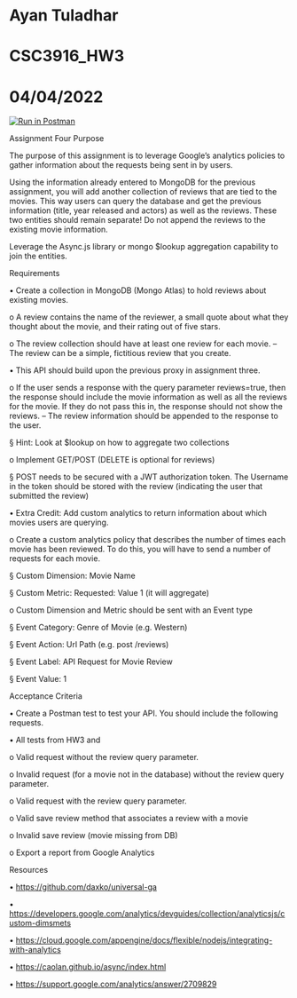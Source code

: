 # Ayan Tuladhar
# CSC3916_HW3
# 04/04/2022

[![Run in Postman](https://run.pstmn.io/button.svg)](https://app.getpostman.com/run-collection/b7c844df9df0bfc8b39c?action=collection%2Fimport)


Assignment Four
Purpose

The purpose of this assignment is to leverage Google’s analytics policies to gather information
about the requests being sent in by users.

Using the information already entered to MongoDB for the previous assignment, you will add another
collection of reviews that are tied to the movies. This way users can query the database and get the
previous information (title, year released and actors) as well as the reviews. These two entities should
remain separate! Do not append the reviews to the existing movie information.

Leverage the Async.js library or mongo $lookup aggregation capability to join the entities.

Requirements

• Create a collection in MongoDB (Mongo Atlas) to hold reviews about existing movies.

o A review contains the name of the reviewer, a small quote about what they thought
about the movie, and their rating out of five stars.

o The review collection should have at least one review for each movie. 
– The review can be a simple, fictitious review that you create.

• This API should build upon the previous proxy in assignment three.

o If the user sends a response with the query parameter reviews=true, then the
response should include the movie information as well as all the reviews for the
movie. If they do not pass this in, the response should not show the reviews.
– The review information should be appended to the response to the user.

§ Hint: Look at $lookup on how to aggregate two collections

o Implement GET/POST (DELETE is optional for reviews)

§ POST needs to be secured with a JWT authorization token. The Username
in the token should be stored with the review (indicating the user that
submitted the review)

• Extra Credit: Add custom analytics to return information about which movies users are
querying.

o Create a custom analytics policy that describes the number of times each movie has
been reviewed. To do this, you will have to send a number of requests for each movie.

§ Custom Dimension: Movie Name

§ Custom Metric: Requested: Value 1 (it will aggregate)

o Custom Dimension and Metric should be sent with an Event type

§ Event Category: Genre of Movie (e.g. Western)

§ Event Action: Url Path (e.g. post /reviews)

§ Event Label: API Request for Movie Review

§ Event Value: 1

Acceptance Criteria

• Create a Postman test to test your API. You should include the following requests.

• All tests from HW3 and

o Valid request without the review query parameter.

o Invalid request (for a movie not in the database) without the review query parameter.

o Valid request with the review query parameter.

o Valid save review method that associates a review with a movie

o Invalid save review (movie missing from DB)

o Export a report from Google Analytics

Resources

• https://github.com/daxko/universal-ga

• https://developers.google.com/analytics/devguides/collection/analyticsjs/custom-dimsmets

• https://cloud.google.com/appengine/docs/flexible/nodejs/integrating-with-analytics

• https://caolan.github.io/async/index.html

• https://support.google.com/analytics/answer/2709829

